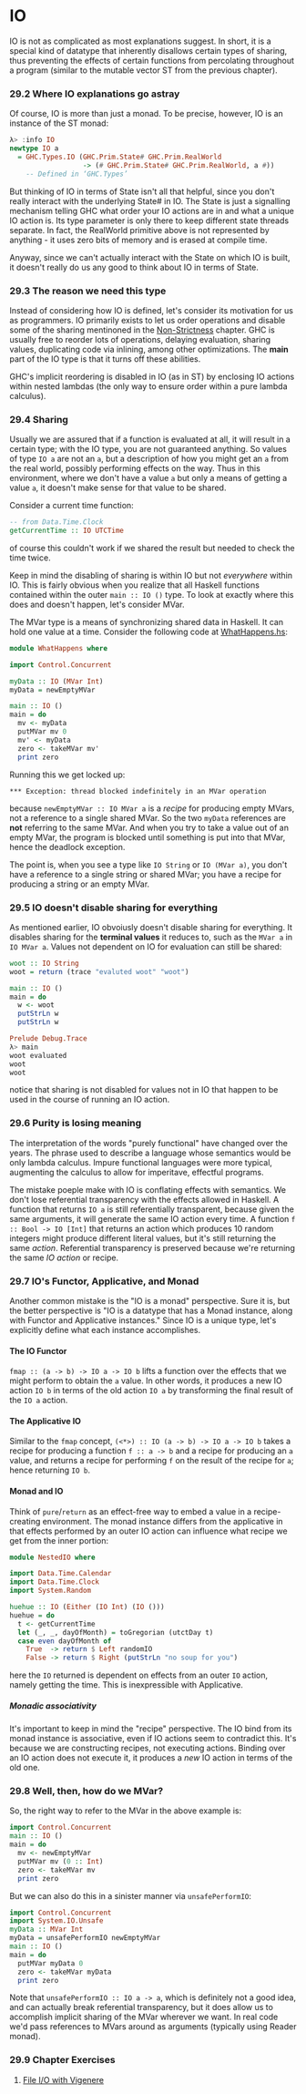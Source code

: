 # IO
IO is not as complicated as most explanations suggest. In short, it is a special kind
of datatype that inherently disallows certain types of sharing, thus preventing the
effects of certain functions from percolating throughout a program (similar to the 
mutable vector ST from the previous chapter).

### 29.2 Where IO explanations go astray
Of course, IO is more than just a monad. To be precise, however, IO is an instance of
the ST monad:
```haskell
λ> :info IO
newtype IO a
  = GHC.Types.IO (GHC.Prim.State# GHC.Prim.RealWorld
                  -> (# GHC.Prim.State# GHC.Prim.RealWorld, a #))
  	-- Defined in ‘GHC.Types’
```
But thinking of IO in terms of State isn't all that helpful, since you don't
really interact with the underlying State# in IO. The State is just a signalling
mechanism telling GHC what order your IO actions are in and what a unique IO
action is. Its type parameter is only there to keep different state threads separate.
In fact, the RealWorld primitive above is not represented by anything - it uses
zero bits of memory and is erased at compile time.

Anyway, since we can't actually interact with the State on which IO is built,
it doesn't really do us any good to think about IO in terms of State.

### 29.3 The reason we need this type
Instead of considering how IO is defined, let's consider its motivation for us as
programmers. IO primarily exists to let us order operations and disable some of the
sharing mentinoned in the [Non-Strictness](../27_Non-strictness) chapter. GHC is
usually free to reorder lots of operations, delaying evaluation, sharing values,
duplicating code via inlining, among other optimizations. The **main** part of the
IO type is that it turns off these abilities.

GHC's implicit reordering is disabled in IO (as in ST) by enclosing IO actions
within nested lambdas (the only way to ensure order within a pure lambda calculus).

### 29.4 Sharing
Usually we are assured that if a function is evaluated at all, it will result in a certain type;
with the IO type, you are not guaranteed anything. So values of type `IO a` are not an `a`,
but a description of how you might get an `a` from the real world, possibly performing
effects on the way. Thus in this environment, where we don't have a value `a` but only
a means of getting a value `a`, it doesn't make sense for that value to be shared.

Consider a current time function:
```haskell
-- from Data.Time.Clock
getCurrentTime :: IO UTCTime
```
of course this couldn't work if we shared the result but needed to check the time twice.

Keep in mind the disabling of sharing is within IO but not *everywhere* within IO.
This is fairly obvious when you realize that all Haskell functions contained within the
outer `main :: IO ()` type. To look at exactly where this does and doesn't happen,
let's consider MVar.

The MVar type is a means of synchronizing shared data in Haskell. It can hold one value at a time.
Consider the following code at [WhatHappens.hs](./WhatHappens.hs):
```haskell
module WhatHappens where

import Control.Concurrent

myData :: IO (MVar Int)
myData = newEmptyMVar

main :: IO ()
main = do
  mv <- myData
  putMVar mv 0
  mv' <- myData
  zero <- takeMVar mv'
  print zero
```
Running this we get locked up:
```
*** Exception: thread blocked indefinitely in an MVar operation
```
because `newEmptyMVar :: IO MVar a` is a *recipe* for producing empty MVars,
not a reference to a single shared MVar. So the two `myData` references are **not**
referring to the same MVar. And when you try to take a value out of an empty MVar,
the program is blocked until something is put into that MVar, hence the deadlock exception.

The point is, when you see a type like `IO String` or `IO (MVar a)`, you don't have a reference
to a single string or shared MVar; you have a recipe for producing a string or an empty MVar.

### 29.5 IO doesn't disable sharing for everything
As mentioned earlier, IO obvoiusly doesn't disable sharing for everything.
It disables sharing for the **terminal values** it reduces to, such as the `MVar a` in `IO MVar a`.
Values not dependent on IO for evaluation can still be shared:
```haskell
woot :: IO String
woot = return (trace "evaluted woot" "woot")

main :: IO ()
main = do
  w <- woot
  putStrLn w
  putStrLn w

Prelude Debug.Trace
λ> main
woot evaluated
woot
woot
```
notice that sharing is not disabled for values not in IO that happen to be used in the course
of running an IO action.

### 29.6 Purity is losing meaning
The interpretation of the words "purely functional" have changed over the years.
The phrase used to describe a language whose semantics would be only lambda calculus.
Impure functional languages were more typical, augmenting the calculus to allow for imperitave,
effectful programs.

The mistake poeple make with IO is conflating effects with semantics. We don't lose referential
transparency with the effects allowed in Haskell. A function that returns `IO a` is still
referentially transparent, because given the same arguments, it will generate the same IO action
every time. A function `f :: Bool -> IO [Int]` that returns an action which produces
10 random integers might produce different literal values, but it's still returning the same *action*.
Referential transparency is preserved because we're returning the same *IO action* or recipe.

### 29.7 IO's Functor, Applicative, and Monad
Another common mistake is the "IO is a monad" perspective. Sure it is, but the better
perspective is "IO is a datatype that has a Monad instance, along with Functor and
Applicative instances." Since IO is a unique type, let's explicitly define what each instance
accomplishes.

#### The IO Functor
`fmap :: (a -> b) -> IO a -> IO b` lifts a function over the effects that we
might perform to obtain the `a` value. In other words, it produces a new IO action `IO b` in terms
of the old action `IO a` by transforming the final result of the `IO a` action.

#### The Applicative IO
Similar to the `fmap` concept, `(<*>) :: IO (a -> b) -> IO a -> IO b` takes a recipe for producing
a function `f :: a -> b` and a recipe for producing an `a` value, and returns a recipe for
performing `f` on the result of the recipe for `a`; hence returning `IO b`.

#### Monad and IO
Think of `pure`/`return` as an effect-free way to embed a value in a recipe-creating environment.
The monad instance differs from the applicative in that effects performed by an outer IO action
can influence what recipe we get from the inner portion:
```haskell
module NestedIO where

import Data.Time.Calendar
import Data.Time.Clock
import System.Random

huehue :: IO (Either (IO Int) (IO ()))
huehue = do
  t <- getCurrentTime
  let (_, _, dayOfMonth) = toGregorian (utctDay t)
  case even dayOfMonth of
    True  -> return $ Left randomIO
    False -> return $ Right (putStrLn "no soup for you")
```
here the `IO` returned is dependent on effects from an outer `IO` action, namely getting the time.
This is inexpressible with Applicative.

##### Monadic associativity
It's important to keep in mind the "recipe" perspective. The IO bind from its monad instance
is associative, even if IO actions seem to contradict this. It's because we are constructing
recipes, not executing actions. Binding over an IO action does not execute it, it produces a
*new* IO action in terms of the old one.

### 29.8 Well, then, how do we MVar?
So, the right way to refer to the MVar in the above example is:
```haskell
import Control.Concurrent
main :: IO ()
main = do
  mv <- newEmptyMVar
  putMVar mv (0 :: Int)
  zero <- takeMVar mv
  print zero
```
But we can also do this in a sinister manner via `unsafePerformIO`:
```haskell
import Control.Concurrent
import System.IO.Unsafe
myData :: MVar Int
myData = unsafePerformIO newEmptyMVar
main :: IO ()
main = do
  putMVar myData 0
  zero <- takeMVar myData
  print zero
```

Note that `unsafePerformIO :: IO a -> a`, which is definitely not a good idea, and can
actually break referential transparency, but it does allow us to accomplish implicit
sharing of the MVar wherever we want.  In real code we'd pass references to MVars around
as arguments (typically using Reader monad).

### 29.9 Chapter Exercises
1. [File I/O with Vigenere](./Vigenere/Main.hs)
